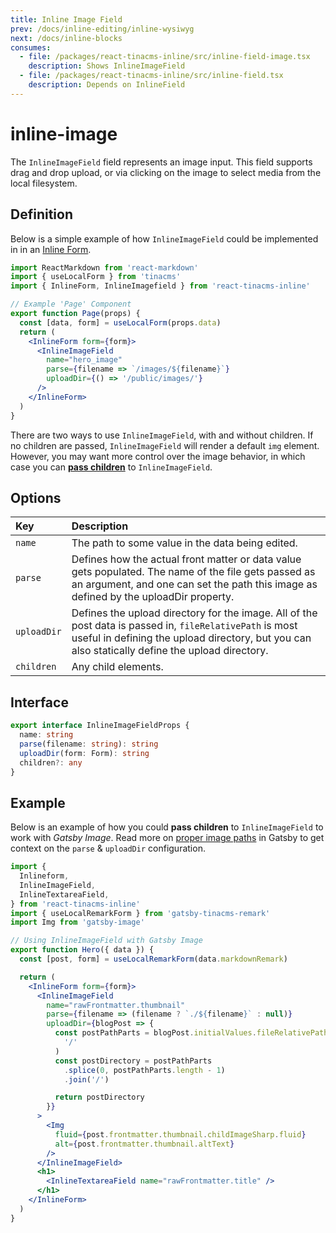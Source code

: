```yaml
---
title: Inline Image Field
prev: /docs/inline-editing/inline-wysiwyg
next: /docs/inline-blocks
consumes:
  - file: /packages/react-tinacms-inline/src/inline-field-image.tsx
    description: Shows InlineImageField
  - file: /packages/react-tinacms-inline/src/inline-field.tsx
    description: Depends on InlineField
---
```


# inline-image

The `InlineImageField` field represents an image input. This field supports drag and drop upload, or via clicking on the image to select media from the local filesystem.

## Definition

Below is a simple example of how `InlineImageField` could be implemented in in an [Inline Form](https://github.com/taylorux/tinacms.org/tree/ec3e5c1e5736454379815f45595441bd79d85a2d/docs/inline-editing/README.md).

```jsx
import ReactMarkdown from 'react-markdown'
import { useLocalForm } from 'tinacms'
import { InlineForm, InlineImagefield } from 'react-tinacms-inline'

// Example 'Page' Component
export function Page(props) {
  const [data, form] = useLocalForm(props.data)
  return (
    <InlineForm form={form}>
      <InlineImageField
        name="hero_image"
        parse={filename => `/images/${filename}`}
        uploadDir={() => '/public/images/'}
      />
    </InlineForm>
  )
}
```

There are two ways to use `InlineImageField`, with and without children. If no children are passed, `InlineImageField` will render a default `img` element. However, you may want more control over the image behavior, in which case you can [**pass children**](https://github.com/taylorux/tinacms.org/tree/ec3e5c1e5736454379815f45595441bd79d85a2d/docs/inline-editing/inline-image/README.md#example) to `InlineImageField`.

## Options

| Key | Description |
| :--- | :--- |
| `name` | The path to some value in the data being edited. |
| `parse` | Defines how the actual front matter or data value gets populated. The name of the file gets passed as an argument, and one can set the path this image as defined by the uploadDir property. |
| `uploadDir` | Defines the upload directory for the image. All of the post data is passed in, `fileRelativePath` is most useful in defining the upload directory, but you can also statically define the upload directory. |
| `children` | Any child elements. |

## Interface

```typescript
export interface InlineImageFieldProps {
  name: string
  parse(filename: string): string
  uploadDir(form: Form): string
  children?: any
}
```

## Example

Below is an example of how you could **pass children** to `InlineImageField` to work with _Gatsby Image_. Read more on [proper image paths](https://github.com/taylorux/tinacms.org/tree/ec3e5c1e5736454379815f45595441bd79d85a2d/docs/fields/image/README.md#proper-image-paths-in-gatsby) in Gatsby to get context on the `parse` & `uploadDir` configuration.

```jsx
import {
  Inlineform,
  InlineImageField,
  InlineTextareaField,
} from 'react-tinacms-inline'
import { useLocalRemarkForm } from 'gatsby-tinacms-remark'
import Img from 'gatsby-image'

// Using InlineImageField with Gatsby Image
export function Hero({ data }) {
  const [post, form] = useLocalRemarkForm(data.markdownRemark)

  return (
    <InlineForm form={form}>
      <InlineImageField
        name="rawFrontmatter.thumbnail"
        parse={filename => (filename ? `./${filename}` : null)}
        uploadDir={blogPost => {
          const postPathParts = blogPost.initialValues.fileRelativePath.split(
            '/'
          )
          const postDirectory = postPathParts
            .splice(0, postPathParts.length - 1)
            .join('/')

          return postDirectory
        }}
      >
        <Img
          fluid={post.frontmatter.thumbnail.childImageSharp.fluid}
          alt={post.frontmatter.thumbnail.altText}
        />
      </InlineImageField>
      <h1>
        <InlineTextareaField name="rawFrontmatter.title" />
      </h1>
    </InlineForm>
  )
}
```

